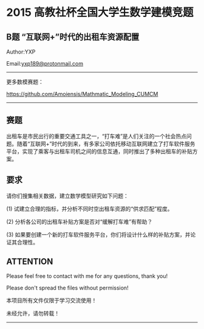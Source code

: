  2015 高教社杯全国大学生数学建模竞题
 ==============================================================
B题   “互联网+”时代的出租车资源配置
---------------------------------------------------------------
Author:YXP

Email:yxp189@protonmail.com
***************************************************************
更多数模赛题：

https://github.com/Amoiensis/Mathmatic_Modeling_CUMCM
***************************************************************


赛题
---------------------------------------------------------------
出租车是市民出行的重要交通工具之一，“打车难”是人们关注的一个社会热点问题。随着“互联网+”时代的到来，有多家公司依托移动互联网建立了打车软件服务平台，实现了乘客与出租车司机之间的信息互通，同时推出了多种出租车的补贴方案。

要求
---------------------------------------------------------------
请你们搜集相关数据，建立数学模型研究如下问题：

 (1) 试建立合理的指标，并分析不同时空出租车资源的“供求匹配”程度。
 
 (2) 分析各公司的出租车补贴方案是否对“缓解打车难”有帮助？
 
 (3) 如果要创建一个新的打车软件服务平台，你们将设计什么样的补贴方案，并论证其合理性。
 
ATTENTION
---------------------------------------
Please feel free to contact with me for any questions, thank you!

Please don't spread the files without permission!

本项目所有文件仅限于学习交流使用！

未经允许，请勿转载！
************************************************************************
